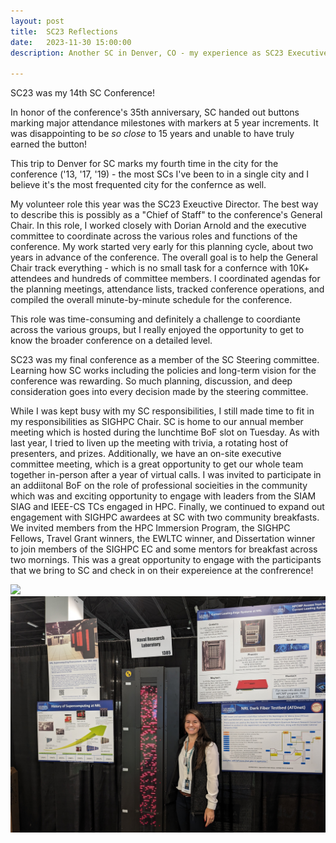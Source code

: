 ```yaml
---
layout: post
title:  SC23 Reflections
date:   2023-11-30 15:00:00
description: Another SC in Denver, CO - my experience as SC23 Executive Director and second SC as SIGHPC Chair.

---
```


SC23 was my 14th SC Conference! 

In honor of the conference's 35th anniversary, SC handed out buttons marking major attendance milestones with markers at 5 year increments. It was disappointing to be *so close* to 15 years and unable to have truly earned the button!

This trip to Denver for SC marks my fourth time in the city for the conference ('13, '17, '19) - the most SCs I've been to in a single city and I believe it's the most frequented city for the confernce as well. 

My volunteer role this year was the SC23 Exeuctive Director. The best way to describe this is possibly as a "Chief of Staff" to the conference's General Chair. In this role, I worked closely with Dorian Arnold and the executive committee to coordinate across the various roles and functions of the conference.  My work started very early for this planning cycle, about two years in advance of the conference.  The overall goal is to help the General Chair track everything - which is no small task for a confernce with 10K+ attendees and hundreds of committee members. I coordinated agendas for the planning meetings, attendance lists, tracked conference operations, and compiled the overall minute-by-minute schedule for the conference.

This role was time-consuming and definitely a challenge to coordiante across the various groups, but I really enjoyed the opportunity to get to know the broader conference on a detailed level.  

SC23 was my final conference as a member of the SC Steering committee. Learning how SC works including the policies and long-term vision for the conference was rewarding.  So much planning, discussion, and deep consideration goes into every decision made by the steering committee.  

While I was kept busy with my SC responsibilities, I still made time to fit in my responsibilities as SIGHPC Chair. SC is home to our annual member meeting which is hosted during the lunchtime BoF slot on Tuesday.  As with last year, I tried to liven up the meeting with trivia, a rotating host of presenters, and prizes.  Additionally, we have an on-site executive committee meeting, which is a great opportunity to get our whole team together in-person after a year of virtual calls.  I was invited to participate in an addiitonal BoF on the role of professional socieities in the community which was and exciting opportunity to engage with leaders from the SIAM SIAG and IEEE-CS TCs engaged in HPC.  Finally, we continued to expand out engagement with SIGHPC awardees at SC with two community breakfasts. We invited members from the HPC Immersion Program, the SIGHPC Fellows, Travel Grant winners, the EWLTC winner, and Dissertation winner to join members of the SIGHPC EC and some mentors for breakfast across two mornings. This was a great opportunity to engage with the participants that we bring to SC and check in on their expereience at the confrerence!


<div class="img_row">
	<img class="col two" src="/img/SC23_com_team-05559.jpg">
    <img class="col one" src="/img/sc23-cluster.jpg">
</div>